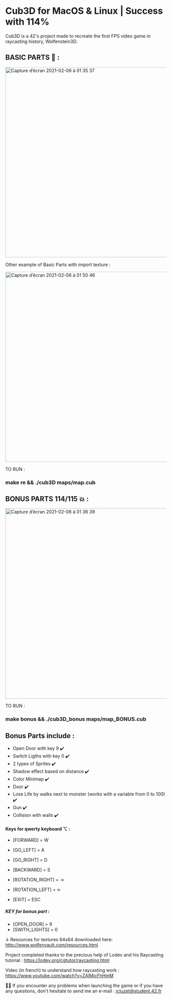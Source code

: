 # Cub3D for MacOS & Linux | Success with 114% 

Cub3D is a 42's project made to recreate the first FPS video game in raycasting history, Wolfenstein3D.

## BASIC PARTS 📝 : 

<img width="595" alt="Capture d’écran 2021-02-06 à 01 35 37" src="https://user-images.githubusercontent.com/55356071/107102932-34d9e400-681c-11eb-8725-83c48bcec282.png">

Other example of Basic Parts with import texture :

<img width="595" alt="Capture d’écran 2021-02-06 à 01 50 46" src="https://user-images.githubusercontent.com/55356071/107103396-c8f87b00-681d-11eb-8778-12f80834caee.png">
 
 TO RUN : 
 ###     make re && ./cub3D maps/map.cub

## BONUS PARTS 114/115 💥 :

<img width="595" alt="Capture d’écran 2021-02-06 à 01 36 39" src="https://user-images.githubusercontent.com/55356071/107102984-5dfa7480-681c-11eb-8925-040797c889bc.png">
 
 TO RUN : 
 ###     make bonus && ./cub3D_bonus maps/map_BONUS.cub
 
 

## Bonus Parts include :

- Open Door with key 9 ✔️
- Switch Ligths with key 0 ✔️
- 2 types of Sprites ✔️
- Shadow effect based on distance ✔️
- Color Minimap ✔️
- Door ✔️
- Lose Life by walks next to monster (works with a variable from 0 to 100) ✔️
- Gun ✔️
- Collision with walls ✔️

#### Keys for qwerty keyboard ⌥ : 

 - [FORWARD]  =  W
 - [GO_LEFT]  =  A
 - [GO_RIGHT] =  D
 - [BACKWARD] =  S
 
 - [ROTATION_RIGHT]  =  →
 - [ROTATION_LEFT]   =  ←
 - [EXIT]            =  ESC
 
##### KEY for bonus part :

 - [OPEN_DOOR]     =  9
 - [SWITH_LIGHTS]  =  0

↓ Resources for textures 64x64 downloaded here: http://www.wolfenvault.com/resources.html

Project completed thanks to the precious help of Lodev and his Raycasting tutorial : https://lodev.org/cgtutor/raycasting.html

Video (in french) to understand how raycasting work : https://www.youtube.com/watch?v=ZAlMicFhHmM

👋🏼 If you encounter any problems when launching the game or if you have any questions, don't hesitate to send me an e-mail : jcluzet@student.42.fr
